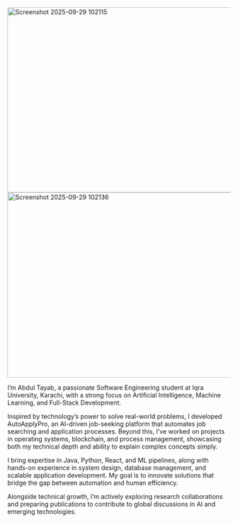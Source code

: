 <img width="905" height="418" alt="Screenshot 2025-09-29 102115" src="https://github.com/user-attachments/assets/ba3e1cb4-95d3-4681-9aeb-2f2cad3c1e2e" />

<img width="905" height="418" alt="Screenshot 2025-09-29 102136" src="https://github.com/user-attachments/assets/dac019d1-2a46-49b2-af0b-5db487797441" />



I’m Abdul Tayab, a passionate Software Engineering student at Iqra University, Karachi, with a strong focus on Artificial Intelligence, Machine Learning, and Full-Stack Development.

Inspired by technology’s power to solve real-world problems, I developed AutoApplyPro, an AI-driven job-seeking platform that automates job searching and application processes. Beyond this, I’ve worked on projects in operating systems, blockchain, and process management, showcasing both my technical depth and ability to explain complex concepts simply.

I bring expertise in Java, Python, React, and ML pipelines, along with hands-on experience in system design, database management, and scalable application development. My goal is to innovate solutions that bridge the gap between automation and human efficiency.

Alongside technical growth, I’m actively exploring research collaborations and preparing publications to contribute to global discussions in AI and emerging technologies.
